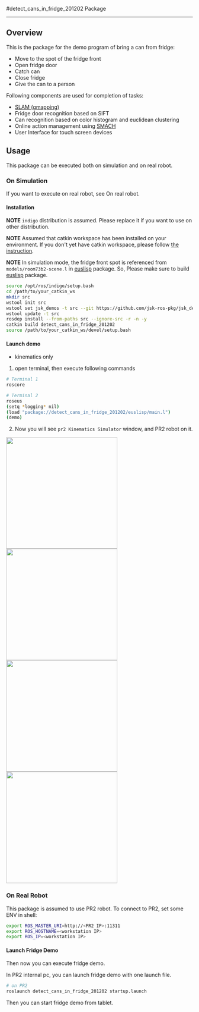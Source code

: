 #detect_cans_in_fridge_201202 Package

- - -

## Overview

This is the package for the demo program of bring a can from fridge:

 - Move to the spot of the fridge front
 - Open fridge door
 - Catch can
 - Close fridge
 - Give the can to a person

Following components are used for completion of tasks:

 - [SLAM (gmapping)](http://wiki.ros.org/gmapping)
 - Fridge door recognition based on SIFT
 - Can recognition based on color histogram and euclidean clustering
 - Online action management using [SMACH](http://wiki.ros.org/smach)
 - User Interface for touch screen devices

## Usage

This package can be executed both on simulation and on real robot.

### On Simulation

If you want to execute on real robot, see On real robot.

#### Installation

**NOTE** `indigo` distribution is assumed. Please replace it if you want to use on other distribution.

**NOTE** Assumed that catkin workspace has been installed on your environment. If you don't yet have catkin workspace, please follow [the instruction](http://wiki.ros.org/catkin/Tutorials/create_a_workspace).

**NOTE** In simulation mode, the fridge front spot is referenced from `models/room73b2-scene.l` in [euslisp](http://github.com/euslisp/EusLisp) package. So, Please make sure to build [euslisp](http://github.com/euslisp/EusLisp) package.

```bash
source /opt/ros/indigo/setup.bash
cd /path/to/your_catkin_ws
mkdir src
wstool init src
wstool set jsk_demos -t src --git https://github.com/jsk-ros-pkg/jsk_demos
wstool update -t src
rosdep install --from-paths src --ignore-src -r -n -y
catkin build detect_cans_in_fridge_201202
source /path/to/your_catkin_ws/devel/setup.bash
```

#### Launch demo

- kinematics only

1. open terminal, then execute following commands

  ```bash
# Terminal 1
roscore
```

  ```bash
# Terminal 2
roseus
(setq *logging* nil)
(load "package://detect_cans_in_fridge_201202/euslisp/main.l")
(demo)
```

2. Now you will see `pr2 Kinematics Simulator` window, and PR2 robot on it.

<img src="https://gist.githubusercontent.com/h-kamada/55fd2aae53c0e5dc65a8/raw/304b8554dfb94adef85b5f4fc44239c551df6302/move.png" width="300" height="300" />

<img src="https://gist.githubusercontent.com/h-kamada/55fd2aae53c0e5dc65a8/raw/304b8554dfb94adef85b5f4fc44239c551df6302/open.png" width="300" height="300" />  

<img src="https://gist.githubusercontent.com/h-kamada/55fd2aae53c0e5dc65a8/raw/304b8554dfb94adef85b5f4fc44239c551df6302/grasp.png" width="300" height="300" />  

<img src="https://gist.githubusercontent.com/h-kamada/55fd2aae53c0e5dc65a8/raw/304b8554dfb94adef85b5f4fc44239c551df6302/close.png" width="300" height="300" />  

### On Real Robot

This package is assumed to use PR2 robot.
To connect to PR2, set some ENV in shell:

```bash
export ROS_MASTER_URI=http://<PR2 IP>:11311
export ROS_HOSTNAME=<workstation IP>
export ROS_IP=<workstation IP>
```

#### Launch Fridge Demo

Then now you can execute fridge demo.

In PR2 internal pc, you can launch fridge demo with one launch file.

  ```bash
# on PR2
roslaunch detect_cans_in_fridge_201202 startup.launch

```

Then you can start fridge demo from tablet.
